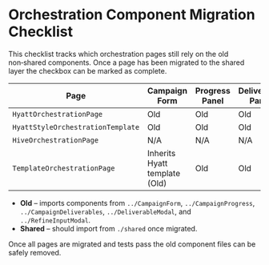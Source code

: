 # Orchestration Component Migration Checklist

This checklist tracks which orchestration pages still rely on the old non‑shared components. Once a page has been migrated to the shared layer the checkbox can be marked as complete.

| Page | Campaign Form | Progress Panel | Deliverable Panel | Deliverable Modal | Refine Modal |
| ---- | ------------- | -------------- | ---------------- | ----------------- | ------------ |
| `HyattOrchestrationPage` | Old | Old | Old | Old | Old |
| `HyattStyleOrchestrationTemplate` | Old | Old | Old | Old | Old |
| `HiveOrchestrationPage` | N/A | N/A | N/A | N/A | N/A |
| `TemplateOrchestrationPage` | Inherits Hyatt template (Old) | Old | Old | Old | Old |

- **Old** – imports components from `../CampaignForm`, `../CampaignProgress`, `../CampaignDeliverables`, `../DeliverableModal`, and `../RefineInputModal`.
- **Shared** – should import from `./shared` once migrated.

Once all pages are migrated and tests pass the old component files can be safely removed.
